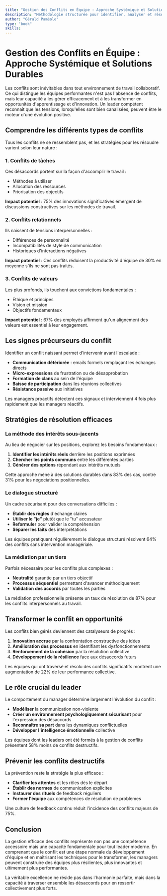 ```yaml
---
title: "Gestion des Conflits en Équipe : Approche Systémique et Solutions Durables"
description: "Méthodologie structurée pour identifier, analyser et résoudre les conflits au sein des équipes professionnelles, en cultivant un environnement plus résilient."
author: "Gérald Paméole"
type: "book"
skills: 
---
```


# Gestion des Conflits en Équipe : Approche Systémique et Solutions Durables

Les conflits sont inévitables dans tout environnement de travail collaboratif. Ce qui distingue les équipes performantes n'est pas l'absence de conflits, mais leur capacité à les gérer efficacement et à les transformer en opportunités d'apprentissage et d'innovation. Un leader compétent reconnaît que les tensions, lorsqu'elles sont bien canalisées, peuvent être le moteur d'une évolution positive.

## Comprendre les différents types de conflits

Tous les conflits ne se ressemblent pas, et les stratégies pour les résoudre varient selon leur nature :

### 1. Conflits de tâches

Ces désaccords portent sur la façon d'accomplir le travail :

- Méthodes à utiliser
- Allocation des ressources
- Priorisation des objectifs

**Impact potentiel** : 75% des innovations significatives émergent de discussions constructives sur les méthodes de travail.

### 2. Conflits relationnels

Ils naissent de tensions interpersonnelles :

- Différences de personnalité
- Incompatibilités de style de communication
- Historiques d'interactions négatives

**Impact potentiel** : Ces conflits réduisent la productivité d'équipe de 30% en moyenne s'ils ne sont pas traités.

### 3. Conflits de valeurs

Les plus profonds, ils touchent aux convictions fondamentales :

- Éthique et principes
- Vision et mission
- Objectifs fondamentaux

**Impact potentiel** : 67% des employés affirment qu'un alignement des valeurs est essentiel à leur engagement.

## Les signes précurseurs du conflit

Identifier un conflit naissant permet d'intervenir avant l'escalade :

- **Communication détériorée** : emails formels remplaçant les échanges directs
- **Micro-expressions** de frustration ou de désapprobation
- **Formation de clans** au sein de l'équipe
- **Baisse de participation** dans les réunions collectives
- **Résistance passive** aux initiatives

Les managers proactifs détectent ces signaux et interviennent 4 fois plus rapidement que les managers réactifs.

## Stratégies de résolution efficaces

### La méthode des intérêts sous-jacents

Au lieu de négocier sur les positions, explorez les besoins fondamentaux :

1. **Identifier les intérêts réels** derrière les positions exprimées
2. **Chercher les points communs** entre les différentes parties
3. **Générer des options** répondant aux intérêts mutuels

Cette approche mène à des solutions durables dans 83% des cas, contre 31% pour les négociations positionnelles.

### Le dialogue structuré

Un cadre sécurisant pour des conversations difficiles :

- **Établir des règles** d'échange claires
- **Utiliser le "je"** plutôt que le "tu" accusateur
- **Reformuler** pour valider la compréhension
- **Séparer les faits** des interprétations

Les équipes pratiquant régulièrement le dialogue structuré résolvent 64% des conflits sans intervention managériale.

### La médiation par un tiers

Parfois nécessaire pour les conflits plus complexes :

- **Neutralité** garantie par un tiers objectif
- **Processus séquentiel** permettant d'avancer méthodiquement
- **Validation des accords** par toutes les parties

La médiation professionnelle présente un taux de résolution de 87% pour les conflits interpersonnels au travail.

## Transformer le conflit en opportunité

Les conflits bien gérés deviennent des catalyseurs de progrès :

1. **Innovation accrue** par la confrontation constructive des idées
2. **Amélioration des processus** en identifiant les dysfonctionnements
3. **Renforcement de la cohésion** par la résolution collective
4. **Développement de la résilience** face aux désaccords futurs

Les équipes qui ont traversé et résolu des conflits significatifs montrent une augmentation de 22% de leur performance collective.

## Le rôle crucial du leader

Le comportement du manager détermine largement l'évolution du conflit :

- **Modéliser** la communication non-violente
- **Créer un environnement psychologiquement sécurisant** pour l'expression des désaccords
- **Reconnaître sa part** dans les dynamiques conflictuelles
- **Développer l'intelligence émotionnelle** collective

Les équipes dont les leaders ont été formés à la gestion de conflits présentent 58% moins de conflits destructifs.

## Prévenir les conflits destructifs

La prévention reste la stratégie la plus efficace :

- **Clarifier les attentes** et les rôles dès le départ
- **Établir des normes** de communication explicites
- **Instaurer des rituels** de feedback réguliers
- **Former l'équipe** aux compétences de résolution de problèmes

Une culture de feedback continu réduit l'incidence des conflits majeurs de 75%.

## Conclusion

La gestion efficace des conflits représente non pas une compétence accessoire mais une capacité fondamentale pour tout leader moderne. En comprenant que le conflit est une étape normale du développement d'équipe et en maîtrisant les techniques pour le transformer, les managers peuvent construire des équipes plus résilientes, plus innovantes et ultimement plus performantes.

La véritable excellence ne réside pas dans l'harmonie parfaite, mais dans la capacité à traverser ensemble les désaccords pour en ressortir collectivement plus forts.

